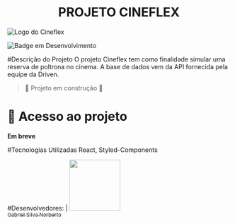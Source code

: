 <h1 align="center"> PROJETO CINEFLEX </h1>

![Logo do Cineflex](https://user-images.githubusercontent.com/45599563/205776829-d3f5d0ff-4eae-4516-b4ef-fc2856de1720.png)

![Badge em Desenvolvimento](http://img.shields.io/static/v1?label=STATUS&message=EM%20DESENVOLVIMENTO&color=GREEN&style=for-the-badge)

#Descrição do Projeto
O projeto Cineflex tem como finalidade simular uma reserva de poltrona no cinema. A base de dados vem da API fornecida pela equipe da Driven.

> :construction: Projeto em construção :construction:

# 📁 Acesso ao projeto
**Em breve**

#Tecnologias Utilizadas
React, Styled-Components

#Desenvolvedores:
| [<img src="https://github.com/gsnorberto.png" width=115><br><sub>Gabriel Silva Norberto</sub>](https://github.com/gsnorberto) 
